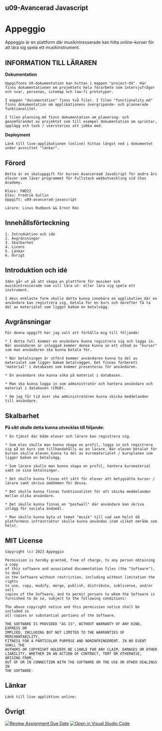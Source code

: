 ## u09-Avancerad Javascript

# Appeggio
Appeggio är en plattform där musikintresserade kan hitta online-kurser för att lära sig spela ett musikinstrument.

## INFORMATION TILL LÄRAREN

**Dokumentation**

    Uppgiftens UX-dokumentation kan hittas i mappen "project-UX". Här finns dokumentationen om projektets hela förarbete som intervjufrågor och svar, personas, sitemap och low-fi prototyper.

    I mappen "documentation" finns två filer. I filen "functionality.md" finns dokumentation om applikationens övergripande- och plannerade funktionalitet.

    I filen planning.md finns dokumentation om planering- och genomförandet av projektet som till exempel dokumentation om sprintar, upplägg och task / userstories att jobba med.

**Deployment**

    Länk till live-applikationen (online) hittas längst ned i dokumentet under avsnittet "länkar".

## Förord

    Detta är en skoluppgift för kursen Avanceread JavaScript för andra års elever som läser programmet för Fullstack webbutveckling vid Chas Academy.

    Klass: FWD22
    Elev: Fredrik Gullin
    Uppgift: u09-avancerad-javascript

    Lärare: Linus Rudbeck && Ernst Rás

## Innehållsförteckning

    1. Introduktion och idé
    2. Avgränsningar
    3. Skalbarhet
    4. Licens
    5. Länkar
    6. Övrigt

## Introduktion och idé
    Idén går ut på att skapa en plattform för musiker och musikintresserade som vill lära ut- eller lära sig spela ett instrument.

    I dess enklaste form skulle detta kunna innebära en applikation där en användare kan registrera sig, betala för en kurs och därefter få ta del av materialet som ligger bakom en betalvägg.

## Avgränsningar

    För denna uppgift har jag valt att förhålla mig till följande:

    * I detta fall kommer en användare kunna registrera sig och logga in. När användaren är inloggad kommer denna kunna se ett utbud av "kurser" som man användaren ska kunna betala för.
    
    * När betalningen är utförd kommer användaren kunna ta del av materialet som ligger bakom betalväggen. Det finnas förberett "material" i databasen som kommer presenteras för användaren.

    * En användare ska kunna söka på material i databasen.

    * Man ska kunna logga in som administratör och hantera användare och material i databasen (CRUD).

    * Om jag får tid över ska administratören kunna skicka meddelanden till användare.

## Skalbarhet

**På sikt skulle detta kunna utvecklas till följande:**

    
    * En tjänst där både elever och lärare kan registrera sig.

    * Som elev skulle man kunna skapa en profil, logga in och registrera sig på en kurs som tillhandahålls av en lärare. När eleven betalat för kursen skulle eleven kunna ta del av kursmaterialet / kursplanen som ligger bakom en betalvägg.

    * Som lärare skulle man kunna skapa en profil, hantera kursmaterial samt se sina betalningar.

    * Det skulle kunna finnas ett sätt för elever att betygsätta kurser / lärare samt skriva omdömmen för dessa.

    * Det skulle kunna finnas funktionalitet för att skicka meddelanden mellan olika användare.

    * Det skulle kunna finnas en "postwall" där användare kan skriva inlägg för sociala ändamål.

    * Man skulle kunna byta ut temat "musik" till vad som helst då platformens infrastruktur skulle kunna användas inom vilket område som helst.

## MIT License
    Copyright (c) 2023 Appeggio

    Permission is hereby granted, free of charge, to any person obtaining a copy
    of this software and associated documentation files (the "Software"), to deal
    in the Software without restriction, including without limitation the rights
    to use, copy, modify, merge, publish, distribute, sublicense, and/or sell
    copies of the Software, and to permit persons to whom the Software is
    furnished to do so, subject to the following conditions:

    The above copyright notice and this permission notice shall be included in
    all copies or substantial portions of the Software.

    THE SOFTWARE IS PROVIDED "AS IS", WITHOUT WARRANTY OF ANY KIND, EXPRESS OR
    IMPLIED, INCLUDING BUT NOT LIMITED TO THE WARRANTIES OF MERCHANTABILITY,
    FITNESS FOR A PARTICULAR PURPOSE AND NONINFRINGEMENT. IN NO EVENT SHALL THE
    AUTHORS OR COPYRIGHT HOLDERS BE LIABLE FOR ANY CLAIM, DAMAGES OR OTHER
    LIABILITY, WHETHER IN AN ACTION OF CONTRACT, TORT OR OTHERWISE, ARISING FROM,
    OUT OF OR IN CONNECTION WITH THE SOFTWARE OR THE USE OR OTHER DEALINGS IN
    THE SOFTWARE.

## Länkar

    Länk till live appliktion online: 

## Övrigt

[![Review Assignment Due Date](https://classroom.github.com/assets/deadline-readme-button-24ddc0f5d75046c5622901739e7c5dd533143b0c8e959d652212380cedb1ea36.svg)](https://classroom.github.com/a/UfuEq6Ma)
[![Open in Visual Studio Code](https://classroom.github.com/assets/open-in-vscode-718a45dd9cf7e7f842a935f5ebbe5719a5e09af4491e668f4dbf3b35d5cca122.svg)](https://classroom.github.com/online_ide?assignment_repo_id=11943082&assignment_repo_type=AssignmentRepo)
